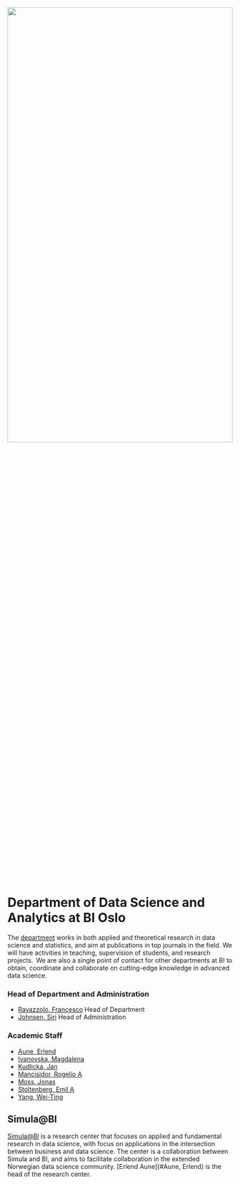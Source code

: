 <!--

**Here are some ideas to get you started:**

🙋‍♀️ A short introduction - what is your organization all about?
🌈 Contribution guidelines - how can the community get involved?
👩‍💻 Useful resources - where can the community find your docs? Is there anything else the community should know?
🍿 Fun facts - what does your team eat for breakfast?
🧙 Remember, you can do mighty things with the power of [Markdown](https://docs.github.com/github/writing-on-github/getting-started-with-writing-and-formatting-on-github/basic-writing-and-formatting-syntax)
-->

<p align='center'><img src="https://github.com/ML-BI/.github/blob/main/profile/image1.jpeg" width="100%" height="50%"></p>

# **Department of Data Science and Analytics at BI Oslo**
The [department](https://www.bi.edu/research/find-department/department-of-data-science-and-analytics/) works in both applied and theoretical research in data science and statistics, and aim at publications in top journals in the field. We will have activities in teaching, supervision of students, and research projects.  We are also a single point of contact for other departments at BI to obtain, coordinate and collaborate on cutting-edge knowledge in advanced data science.

### Head of Department and Administration
* [Ravazzolo, Francesco](https://www.bi.edu/about-bi/employees/department-of-data-science-and-analytics/francesco-ravazzolo/) Head of Department
* [Johnsen, Siri](https://www.bi.edu/about-bi/employees/department-of-data-science-and-analytics/siri-johnsen/) Head of Administration

### Academic Staff
* [Aune, Erlend](https://www.bi.edu/about-bi/employees/department-of-data-science-and-analytics/erlend-aune/)
* [Ivanovska, Magdalena](https://www.bi.edu/about-bi/employees/department-of-data-science-and-analytics/magdalena-ivanovska/)
* [Kudlicka, Jan](https://www.bi.edu/about-bi/employees/department-of-data-science-and-analytics/jan-kudlicka/)
* [Mancisidor, Rogelio A](https://www.bi.edu/about-bi/employees/department-of-data-science-and-analytics/rogelio-andrade-mancisidor/)
* [Moss, Jonas](https://www.bi.edu/about-bi/employees/department-of-data-science-and-analytics/jonas-moss/)
* [Stoltenberg, Emil A](https://www.bi.edu/about-bi/employees/department-of-data-science-and-analytics/emil-aas-stoltenberg/)
* [Yang, Wei-Ting](https://www.bi.edu/about-bi/employees/department-of-data-science-and-analytics/wei-ting-yang/)

## Simula@BI
[Simula@BI](https://www.bi.edu/research/research-centres/simulabi/) is a research center that focuses on applied and fundamental research in data science, with focus on applications in the intersection between business and data science. The center is a collaboration between Simula and BI, and aims to facilitate collaboration in the extended Norwegian data science community. [Erlend Aune](#Aune, Erlend) is the head of the research center.
